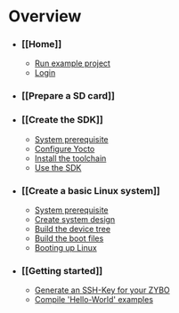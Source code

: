 # Overview
- ### [[Home]]
   - [Run example project](https://gitlab.com/Kampi/Zybo-Linux/wikis/Home#run-example-project)
   - [Login](https://gitlab.com/Kampi/Zybo-Linux/wikis/Home#login)
- ### [[Prepare a SD card]]
- ### [[Create the SDK]]
   - [System prerequisite](https://gitlab.com/Kampi/Zybo-Linux/wikis/Create-a-basic-Linux-system#system-prerequisite)
   - [Configure Yocto](https://gitlab.com/Kampi/Zybo-Linux/wikis/Create-the-SDK#configure-yocto)
   - [Install the toolchain](https://gitlab.com/Kampi/Zybo-Linux/wikis/Create-the-SDK#install-the-toolchain)
   - [Use the SDK](https://gitlab.com/Kampi/Zybo-Linux/wikis/Create-the-SDK#use-the-sdk)
- ### [[Create a basic Linux system]]
   - [System prerequisite](https://gitlab.com/Kampi/Zybo-Linux/wikis/Create-a-basic-Linux-system#system-prerequisite)
   - [Create system design](https://gitlab.com/Kampi/Zybo-Linux/wikis/Create-a-basic-Linux-system#create-system-design)
   - [Build the device tree](https://gitlab.com/Kampi/Zybo-Linux/wikis/Create-a-basic-Linux-system#build-the-device-tree)
   - [Build the boot files](https://gitlab.com/Kampi/Zybo-Linux/wikis/Create-a-basic-Linux-system#build-the-boot-files)
   - [Booting up Linux](https://gitlab.com/Kampi/Zybo-Linux/wikis/Create-a-basic-Linux-system#booting-up-linux)
- ### [[Getting started]]
   - [Generate an SSH-Key for your ZYBO](https://gitlab.com/Kampi/Zybo-Linux/wikis/Getting-Started#generate-an-ssh-key-for-your-zybo)
   - [Compile 'Hello-World' examples](https://gitlab.com/Kampi/Zybo-Linux/wikis/Getting-Started#compile-hello-world-examples)
